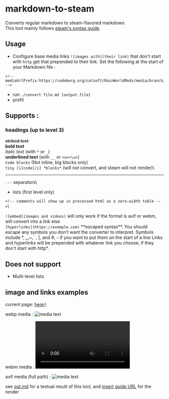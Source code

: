 <!-- mediaUrlPrefix:https://codeberg.org/catsoft/markdown-to-steam/media/branch/main/ -->


# markdown-to-steam

Converts regular markdown to steam-flavored markdown.\
This tool mainly follows [steam's syntax guide](https://steamcommunity.com/comment/Recommendation/formattinghelp).


## Usage

- Configure base media links
    `![images with](their link)` that don't start with `http` get that prepended to their link. Set the following at the start of your Markdown file :
```
<!-- mediaUrlPrefix:https://codeberg.org/catsoft/RainWorldMods/media/branch/main/BackgroundPreview/ -->
```
- run `./convert file.md [output.file]` 
- profit

## Supports : 

### headings (up to level 3)

~~striked text~~\
**bold text**\
*italic text* (with  `*` or `_`)\
__underlined text__ (with `__`  or `<u><\u>`)\
```Code blocks``` (Not inline, big blocks only)\
``tiny [i]code[/i] *blocks*``  (will not convert, and steam will not render)\

---
`---` separators\
- lists (first level only)

`<!-- comments will show up in processed html as a zero-width table -->`\
<!-- like this -->
`![embed](images and videos)` will only work if the format is avif or webm, will convert into a link else\
`[hyperlinks](https://exemple.com)`
\*\*escaped syntax\*\*. You should escape any symbols you don't want the converter to interpret. Symbols include \*, \_,\~, \`, \|, and \#, \- if you want to put them on the start of a line 
Links and hyperlinks will be prepended with whatever link you choose, if they don't start with http\*. 
    

## Does not support
- Multi-level lists


## image and links examples

current page: [here](./README.md);\

webp media :
![media text](./output.webp)


webm media :
![media text](./output.webm)



avif media (full path) :
![media text](https://codeberg.org/catsoft/markdown-to-steam/media/branch/main/output.avif)



see [out.md](./out.md) for a textual result of this tool, and [insert guide URL](here) for the render
